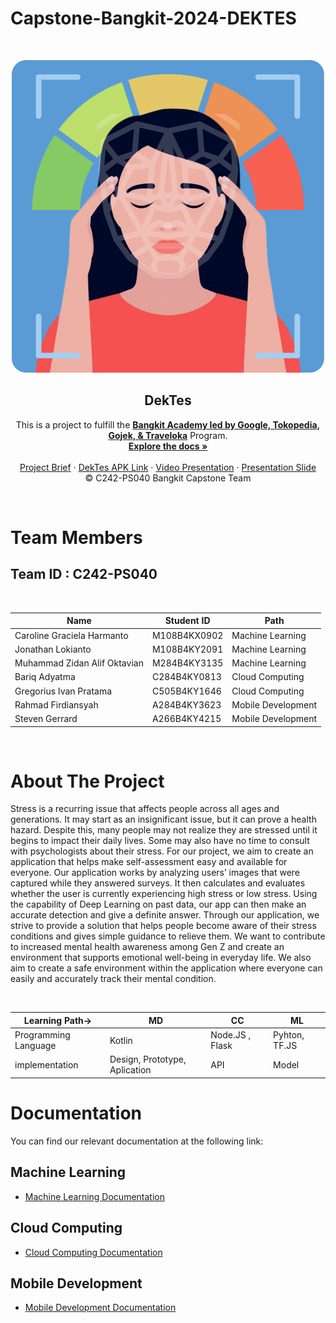 # Capstone-Bangkit-2024-DEKTES

<!-- PROJECT LOGO -->
<br />
<p align="center">
  <a href='https://github.com/jonathanlokianto/Capstone'><img src='logo.png' type='image' alt="Logo"></a>
  <h2 align="center">
  DekTes</h2>
  
  <p align="center">
  This is a project to fulfill the  <a href="https://grow.google/intl/id_id/bangkit/"><strong>Bangkit Academy led by Google, Tokopedia, Gojek, & Traveloka</strong></a>
   Program.
    <br />
    <a href="https://github.com/jonathanlokianto/Capstone"><strong>Explore the docs »</strong></a>
    <br />
    <br />
    <a href="https://docs.google.com/document/d/1mBpYzzJBAlRY_PCCWks9EanRWjc00xQJsJT1coYsE9s/edit?usp=sharing">Project Brief</a>
    ·
    <a href="#">DekTes APK Link</a>
    ·
    <a href="https://www.youtube.com/watch?v=P9CMwsPOBU0">Video Presentation</a>
    ·
    <a href="https://www.canva.com/design/DAGYl_Xu00A/bDqu8wUUKB2vmjktgoWWTw/view?utm_content=DAGYl_Xu00A&utm_campaign=designshare&utm_medium=link2&utm_source=uniquelinks&utlId=h099cbdd4e9">Presentation Slide</a>
    <br />
    © C242-PS040 Bangkit Capstone Team
  </p>
</p>
<br>

# Team Members

## Team ID : C242-PS040

<br>

| Name                              | Student ID    | Path                  |
| ----------------------            | ----------    | -------------------   |
| Caroline Graciela Harmanto        | M108B4KX0902  | Machine Learning      |
| Jonathan Lokianto	                | M108B4KY2091  | Machine Learning      |
| Muhammad Zidan Alif Oktavian      | M284B4KY3135  | Machine Learning      |
| Bariq Adyatma                     | C284B4KY0813  | Cloud Computing       |
| Gregorius Ivan Pratama	        | C505B4KY1646  | Cloud Computing       |
| Rahmad Firdiansyah	            | A284B4KY3623  | Mobile Development    |
| Steven Gerrard		            | A266B4KY4215  | Mobile Development    |

<br>

# About The Project
<p>Stress is a recurring issue that affects people across all ages and generations. It may start as an insignificant issue, but it can prove a health hazard. Despite this, many people may not realize they are stressed until it begins to impact their daily lives. Some may also have no time to consult with psychologists about their stress. For our project, we aim to create an application that helps make self-assessment easy and available for everyone. Our application works by analyzing users’ images that were captured while they answered surveys. It then calculates and evaluates whether the user is currently experiencing high stress or low stress. Using the capability of Deep Learning on past data, our app can then make an accurate detection and give a definite answer. Through our application, we strive to provide a solution that helps people become aware of their stress conditions and gives simple guidance to relieve them. We want to contribute to increased mental health awareness among Gen Z and create an environment that supports emotional well-being in everyday life. We also aim to create a safe environment within the application where everyone can easily and accurately track their mental condition. </p>
<br>





|Learning Path->| MD | CC | ML |
| --- | --- | --- | --- |
|Programming Language|Kotlin|Node.JS , Flask|Pyhton, TF.JS|
|implementation|Design, Prototype, Aplication|API|Model|


# Documentation
You can find our relevant documentation at the following link:

## Machine Learning 
- [Machine Learning Documentation](https://github.com/jonathanlokianto/Capstone/tree/main/Machine%20Learning)

## Cloud Computing 
- [Cloud Computing Documentation](https://github.com/jonathanlokianto/Capstone/tree/main/Cloud%20Computing)

## Mobile Development 
- [Mobile Development Documentation](https://github.com/jonathanlokianto/Capstone/tree/main/Mobile%20Developer)